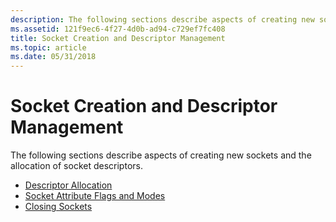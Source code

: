 ```yaml
---
description: The following sections describe aspects of creating new sockets and the allocation of socket descriptors.Descriptor AllocationSocket Attribute Flags and ModesClosing Sockets
ms.assetid: 121f9ec6-4f27-4d0b-ad94-c729ef7fc408
title: Socket Creation and Descriptor Management
ms.topic: article
ms.date: 05/31/2018
---
```


# Socket Creation and Descriptor Management

The following sections describe aspects of creating new sockets and the allocation of socket descriptors.

-   [Descriptor Allocation](descriptor-allocation-2.md)
-   [Socket Attribute Flags and Modes](socket-attribute-flags-and-modes-2.md)
-   [Closing Sockets](closing-sockets-2.md)

 

 



